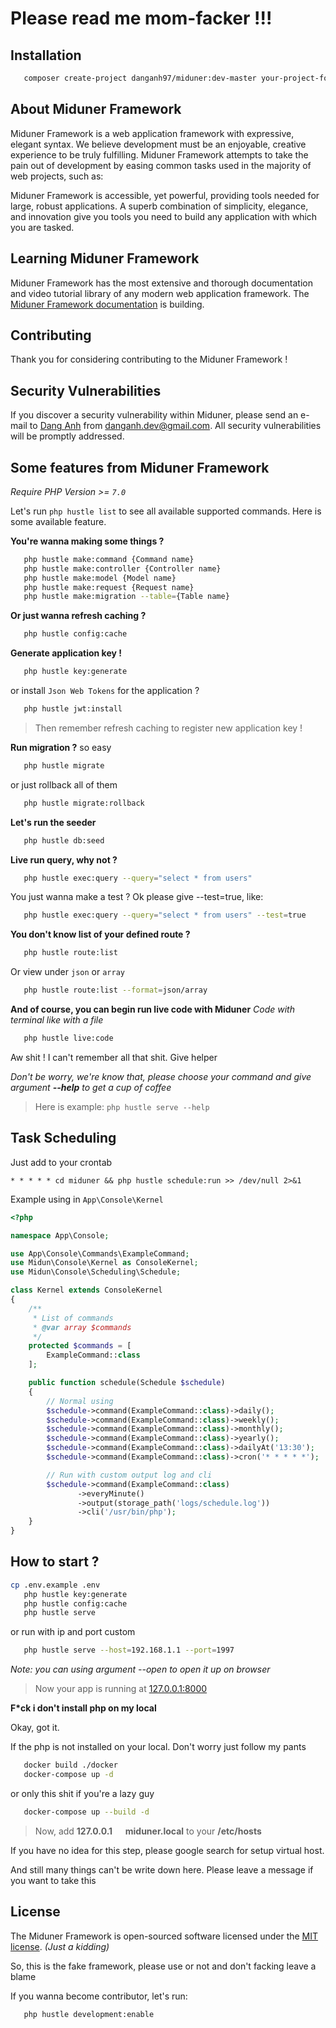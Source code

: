 # Please read me mom-facker !!!

## Installation

```bash
   composer create-project danganh97/miduner:dev-master your-project-folder
```

## About Miduner Framework

Miduner Framework is a web application framework with expressive, elegant syntax. We believe development must be an enjoyable, creative experience to be truly fulfilling. Miduner Framework attempts to take the pain out of development by easing common tasks used in the majority of web projects, such as:

Miduner Framework is accessible, yet powerful, providing tools needed for large, robust applications. A superb combination of simplicity, elegance, and innovation give you tools you need to build any application with which you are tasked.

## Learning Miduner Framework

Miduner Framework has the most extensive and thorough documentation and video tutorial library of any modern web application framework. The [Miduner Framework documentation](https://miduner.com/docs) is building.

## Contributing

Thank you for considering contributing to the Miduner Framework !

## Security Vulnerabilities

If you discover a security vulnerability within Miduner, please send an e-mail to [Dang Anh](https://facebook.com/underspected) from danganh.dev@gmail.com. All security vulnerabilities will be promptly addressed.

## Some features from Miduner Framework

*Require PHP Version >= `7.0`*

Let's run `php hustle list` to see all available supported commands. Here is some available feature.

**You're wanna making some things ?**

```bash
   php hustle make:command {Command name}
   php hustle make:controller {Controller name}
   php hustle make:model {Model name}
   php hustle make:request {Request name}
   php hustle make:migration --table={Table name}
```

**Or just wanna refresh caching ?**

```bash
   php hustle config:cache
```

**Generate application key !**

```bash
   php hustle key:generate
```

or install `Json Web Tokens` for the application ?

```bash
   php hustle jwt:install
```

>Then remember refresh caching to register new application key !

**Run migration ?** 
so easy

```bash
   php hustle migrate
```
or just rollback all of them

```bash
   php hustle migrate:rollback
```

**Let's run the seeder**

```bash
   php hustle db:seed
```

**Live run query, why not ?**

```bash
   php hustle exec:query --query="select * from users"
```
You just wanna make a test ? Ok please give --test=true, like:

```bash
   php hustle exec:query --query="select * from users" --test=true
```

**You don't know list of your defined route ?**
```bash
   php hustle route:list
```
Or view under ```json``` or ```array```
```bash
   php hustle route:list --format=json/array
```

**And of course, you can begin run live code with Miduner**
*Code with terminal like with a file*

```bash
   php hustle live:code
```

Aw shit ! I can't remember all that shit. Give helper

*Don't be worry, we're know that, please choose your command and give argument **--help** to get a cup of coffee*

>Here is example: ```php hustle serve --help```

## Task Scheduling

Just add to your crontab

`* * * * * cd miduner && php hustle schedule:run >> /dev/null 2>&1`

Example using in `App\Console\Kernel`

```php
<?php

namespace App\Console;

use App\Console\Commands\ExampleCommand;
use Midun\Console\Kernel as ConsoleKernel;
use Midun\Console\Scheduling\Schedule;

class Kernel extends ConsoleKernel
{
    /**
     * List of commands
     * @var array $commands
     */
    protected $commands = [
        ExampleCommand::class
    ];

    public function schedule(Schedule $schedule)
    {
        // Normal using
        $schedule->command(ExampleCommand::class)->daily();
        $schedule->command(ExampleCommand::class)->weekly();
        $schedule->command(ExampleCommand::class)->monthly();
        $schedule->command(ExampleCommand::class)->yearly();
        $schedule->command(ExampleCommand::class)->dailyAt('13:30');
        $schedule->command(ExampleCommand::class)->cron('* * * * *');

        // Run with custom output log and cli
        $schedule->command(ExampleCommand::class)
               ->everyMinute()
               ->output(storage_path('logs/schedule.log'))
               ->cli('/usr/bin/php'); 
    }
}
```

## How to start ?

```bash
cp .env.example .env
   php hustle key:generate
   php hustle config:cache
   php hustle serve
```
or run with ip and port custom

```bash
   php hustle serve --host=192.168.1.1 --port=1997
```
*Note: you can using argument --open to open it up on browser*

>Now your app is running at [127.0.0.1:8000](127.0.0.1:8000)

**F*ck i don't install php on my local**

Okay, got it.

If the php is not installed on your local. Don't worry just follow my pants

```bash
   docker build ./docker
   docker-compose up -d
```
   or only this shit if you're a lazy guy
```bash
   docker-compose up --build -d
```

>Now, add **127.0.0.1 &emsp; miduner.local** to your **/etc/hosts**

If you have no idea for this step, please google search for setup virtual host.

And still many things can't be write down here. Please leave a message if you want to take this


## License

The Miduner Framework is open-sourced software licensed under the [MIT license](http://opensource.org/licenses/MIT).
*(Just a kidding)*

So, this is the fake framework, please use or not and don't facking leave a blame

If you wanna become contributor, let's run:

```bash
   php hustle development:enable
```